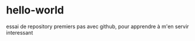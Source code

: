 # hello-world
essai de repository
premiers pas avec github, pour apprendre à m'en servir
interessant
